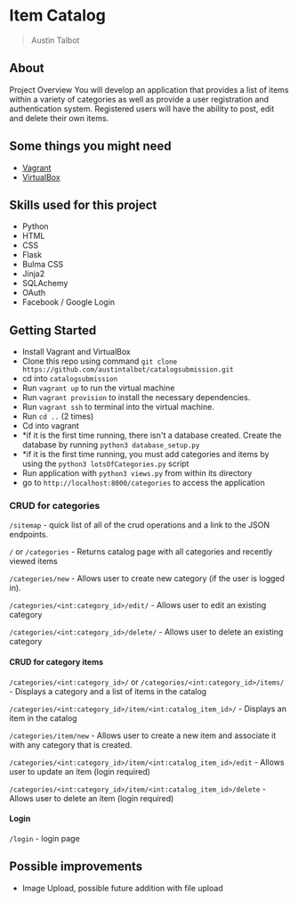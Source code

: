 # Item Catalog

> Austin Talbot

## About

Project Overview
You will develop an application that provides a list of items within a variety of categories as well as provide a user registration and authentication system. Registered users will have the ability to post, edit and delete their own items.

## Some things you might need

- [Vagrant](https://www.vagrantup.com/)
- [VirtualBox](https://www.virtualbox.org/wiki/Downloads)

## Skills used for this project

- Python
- HTML
- CSS
- Flask
- Bulma CSS
- Jinja2
- SQLAchemy
- OAuth
- Facebook / Google Login

## Getting Started

- Install Vagrant and VirtualBox
- Clone this repo using command `git clone https://github.com/austintalbot/catalogsubmission.git`
- cd into `catalogsubmission`
- Run `vagrant up` to run the virtual machine
- Run `vagrant provision` to install the necessary dependencies.
- Run `vagrant ssh` to terminal into the virtual machine.
- Run `cd ..` (2 times)
- Cd into vagrant
- \*if it is the first time running, there isn't a database created. Create the database by running `python3 database_setup.py`
- \*if it is the first time running, you must add categories and items by using the `python3 lotsOfCategories.py` script
- Run application with `python3 views.py` from within its directory
- go to `http://localhost:8000/categories` to access the application

### CRUD for categories

`/sitemap` - quick list of all of the crud operations and a link to the JSON endpoints.

`/` or `/categories` - Returns catalog page with all categories and recently viewed items

`/categories/new` - Allows user to create new category (if the user is logged in).

`/categories/<int:category_id>/edit/` - Allows user to edit an existing category

`/categories/<int:category_id>/delete/` - Allows user to delete an existing category

#### CRUD for category items

`/categories/<int:category_id>/` or `/categories/<int:category_id>/items/` - Displays a category and a list of items in the catalog

`/categories/<int:category_id>/item/<int:catalog_item_id>/` - Displays an item in the catalog

`/categories/item/new` - Allows user to create a new item and associate it with any category that is created.

`/categories/<int:category_id>/item/<int:catalog_item_id>/edit` - Allows user to update an item (login required)

`/categories/<int:category_id>/item/<int:catalog_item_id>/delete` - Allows user to delete an item (login required)

#### Login

`/login` - login page

## Possible improvements

- Image Upload, possible future addition with file upload

